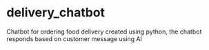 # delivery_chatbot
Chatbot for ordering food delivery created using python, the chatbot responds based on customer message using AI 
